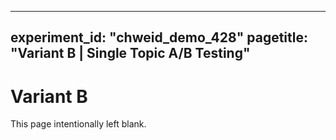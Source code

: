
---
experiment_id: "chweid_demo_428"
pagetitle: "Variant B | Single Topic A/B Testing"
---

# Variant B ##

This page intentionally left blank.

